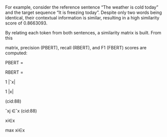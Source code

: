 For example, consider the reference sentence “The weather is cold today” and the target
sequence “It is freezing today”. Despite only two words being identical, their contextual
information is similar, resulting in a high similarity score of 0.8663093.

By relating each token from both sentences, a similarity matrix is built. From this

matrix, precision (PBERT), recall (RBERT), and F1 (FBERT) scores are computed:

PBERT =

RBERT =

1
|ˆx|

1
|x|

(cid:88)

ˆxj ∈ˆx
(cid:88)

xi∈x

max
xi∈x